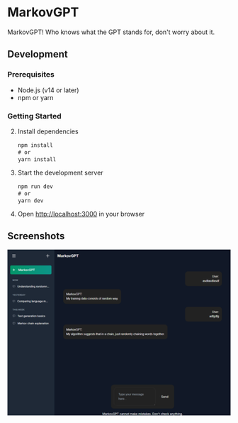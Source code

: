# MarkovGPT

MarkovGPT! Who knows what the GPT stands for, don't worry about it.

## Development

### Prerequisites

- Node.js (v14 or later)
- npm or yarn

### Getting Started

2. Install dependencies

   ```
   npm install
   # or
   yarn install
   ```

3. Start the development server

   ```
   npm run dev
   # or
   yarn dev
   ```

4. Open [http://localhost:3000](http://localhost:3000) in your browser

## Screenshots

![MarkovGPT Interface](/screenshot/ui-screenshot1.png)
